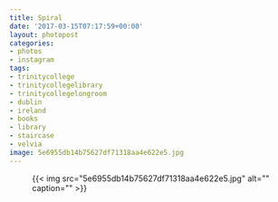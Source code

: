 ```yaml
---
title: Spiral
date: '2017-03-15T07:17:59+00:00'
layout: photopost
categories:
- photos
- instagram
tags:
- trinitycollege
- trinitycollegelibrary
- trinitycollegelongroom
- dublin
- ireland
- books
- library
- staircase
- velvia
image: 5e6955db14b75627df71318aa4e622e5.jpg
---
```


<figure class="photo photo--square">
  {{< img src="5e6955db14b75627df71318aa4e622e5.jpg" alt="" caption="" >}}

</figure>




